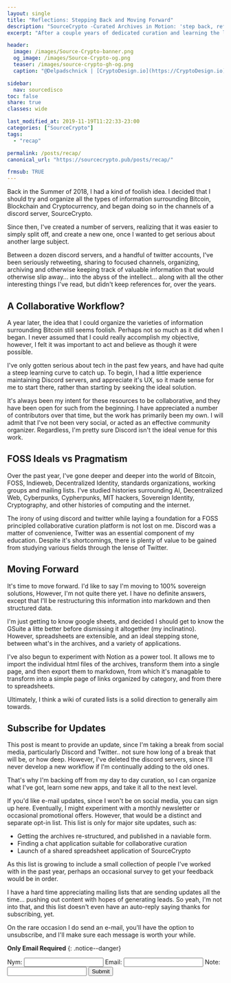 ```yaml
---
layout: single
title: "Reflections: Stepping Back and Moving Forward"
description: "SourceCrypto -Curated Archives in Motion: 'step back, reflect and optimize the workflow'"
excerpt: "After a couple years of dedicated curation and learning the landscape, now's a good time to take a step back, reflect and optimize the workflow."

header:
  image: /images/Source-Crypto-banner.png
  og_image: /images/Source-Crypto-og.png
  teaser: /images/source-crypto-gh-og.png
  caption: "@Delpadschnick | [CryptoDesign.io](https://CryptoDesign.io)"

sidebar:
  nav: sourcedisco 
toc: false
share: true
classes: wide

last_modified_at: 2019-11-19T11:22:33-23:00
categories: ["SourceCrypto"]
tags: 
  - "recap"

permalink: /posts/recap/
canonical_url: "https://sourcecrypto.pub/posts/recap/"

frmsub: TRUE
---
```


Back in the Summer of 2018, I had a kind of foolish idea. I decided that I should try and organize all the types of information surrounding Bitcoin, Blockchain and Cryptocurrency, and began doing so in the channels of a discord server, SourceCrypto.

Since then, I've created a number of servers, realizing that it was easier to simply split off, and create a new one, once I wanted to get serious about another large subject.

Between a dozen discord servers, and a handful of twitter accounts, I've been seriously retweeting, sharing to focused channels, organizing, archiving and otherwise keeping track of valuable information that would otherwise slip away... into the abyss of the intellect... along with all the other interesting things I've read, but didn't keep references for, over the years.

## A Collaborative Workflow? 

A year later, the idea that I could organize the varieties of information surrounding Bitcoin still seems foolish. Perhaps not so much as it did when I began. I never assumed that I could really accomplish my objective, however, I felt it was important to act and believe as though it were possible.

I've only gotten serious about tech in the past few years, and have had quite a steep learning curve to catch up. To begin, I had a little experience maintaining Discord servers, and appreciate it's UX, so it made sense for me to start there, rather than starting by seeking the ideal solution.

It's always been my intent for these resources to be collaborative, and they have been open for such from the beginning. I have appreciated a number of contributors over that time, but the work has primarily been my own. I will admit that I've not been very social, or acted as an effective community organizer. Regardless, I'm pretty sure Discord isn't the ideal venue for this work.

## FOSS Ideals vs Pragmatism

Over the past year, I've gone deeper and deeper into the world of Bitcoin, FOSS, Indieweb, Decentralized Identity, standards organizations, working groups and mailing lists. I've studied histories surrounding AI, Decentralized Web, Cyberpunks, Cypherpunks, MIT hackers, Sovereign Identity, Cryptography, and other histories of computing and the internet.

The irony of using discord and twitter while laying a foundation for a FOSS principled collaborative curation platform is not lost on me. Discord was a matter of convenience, Twitter was an essential component of my education. Despite it's shortcomings, there is plenty of value to be gained from studying various fields through the lense of Twitter. 

## Moving Forward

It's time to move forward. I'd like to say I'm moving to 100% sovereign solutions, However, I'm not quite there yet. I have no definite answers, except that I'll be restructuring this information into markdown and then structured data.

I'm just getting to know google sheets, and decided I should get to know the GSuite a litte better before dismissing it altogether (my inclinatino). However, spreadsheets are extensible, and an ideal stepping stone, between what's in the archives, and a variety of applications. 

I've also begun to experiment with Notion as a power tool. It allows me to import the individual html files of the archives, transform them into a single page, and then export them to markdown, from which it's managable to transform into a simple page of links organized by category, and from there to spreadsheets.

Ultimately, I think a wiki of curated lists is a solid direction to generally aim towards.

## Subscribe for Updates

This post is meant to provide an update, since I'm taking a break from social media, particularly Discord and Twitter.. not sure how long of a break that will be, or how deep. However, I've deleted the discord servers, since I'll never develop a new workflow if I'm continually adding to the old ones.

That's why I'm backing off from my day to day curation, so I can organize what I've got, learn some new apps, and take it all to the next level.

If you'd like e-mail updates, since I won't be on social media, you can sign up here. Eventually, I might experiment with a monthly newsletter or occasional promotional offers. However, that would be a distinct and separate opt-in list. This list is only for major site updates, such as: 

* Getting the archives re-structured, and published in a naviable form.
* Finding a chat application suitable for collaborative curation 
* Launch of a shared spreadsheet application of SourceCrypto

As this list is growing to include a small collection of people I've worked with in the past year, perhaps an occasional survey to get your feedback would be in order.

I have a hard time appreciating mailing lists that are sending updates all the time... pushing out content with hopes of generating leads. So yeah, I'm not into that, and this list doesn't even have an auto-reply saying thanks for subscribing, yet.

On the rare occasion I do send an e-mail, you'll have the option to unsubscribe, and I'll make sure each message is worth your while.

**Only Email Required**
{: .notice--danger}

<div class="kwes-form">
    <form method="POST" action="https://kwes.io/api/foreign/forms/jkYmOb8OJAVfi2S1qfWU" success-message="Thank You!" error-message="Oops! Your form has errors.">
        <label for="nym"> Nym:</label>
        <input type="text" name="nym" rules="max:255">
        <label for="addy"> Email:</label>
        <input type="email" name="addy" rules="required|email|max:255">
        <label for="note"> Note:</label>
        <input type="text" name="note" rules="max:255">
        <button type="submit">Submit</button>
    </form>
</div>